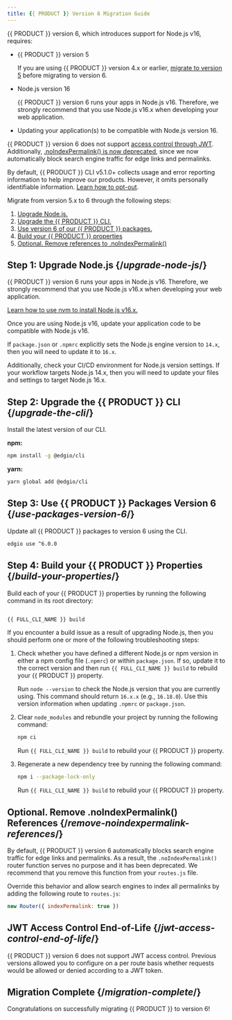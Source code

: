 ```yaml
---
title: {{ PRODUCT }} Version 6 Migration Guide
---
```


{{ PRODUCT }} version 6, which introduces support for Node.js v16, requires:

*   {{ PRODUCT }} version 5

    <Callout type="info">

      If you are using {{ PRODUCT }} version 4.x or earlier, [migrate to version 5](/guides/reference/v5_migration) before migrating to version 6.

    </Callout>

*   Node.js version 16

    <Callout type="important">

      {{ PRODUCT }} version 6 runs your apps in Node.js v16. Therefore, we strongly recommend that you use Node.js v16.x when developing your web application.

    </Callout>

*   Updating your application(s) to be compatible with Node.js version 16. 

<Callout type="info">

  {{ PRODUCT }} version 6 does not support [access control through JWT](#jwt-access-control-end-of-life). Additionally, [.noIndexPermalink() is now deprecated](#remove-noindexpermalink-references), since we now automatically block search engine traffic for edge links and permalinks. 

</Callout>

<Callout type="info">

  By default, {{ PRODUCT }} CLI v5.1.0+ collects usage and error reporting information to help improve our products. However, it omits personally identifiable information. [Learn how to opt-out](/guides/develop/cli#disable-analytics).

</Callout>

Migrate from version 5.x to 6 through the following steps:

1.  [Upgrade Node.js.](#upgrade-node-js)
2.  [Upgrade the {{ PRODUCT }} CLI.](#upgrade-the-cli)
3.  [Use version 6 of our {{ PRODUCT }} packages.](#use-packages-version-6)
4.  [Build your {{ PRODUCT }} properties](#build-your-properties)
5.  [Optional. Remove references to .noIndexPermalink()](#remove-noindexpermalink-references)
 
## Step 1: Upgrade Node.js {/*upgrade-node-js*/}

{{ PRODUCT }} version 6 runs your apps in Node.js v16. Therefore, we strongly recommend that you use Node.js v16.x when developing your web application. 

[Learn how to use nvm to install Node.js v16.x.](/guides/install_nodejs)

Once you are using Node.js v16, update your application code to be compatible with Node.js v16.

<Callout type="important">

  If `package.json` or `.npmrc` explicitly sets the Node.js engine version to `14.x`, then you will need to update it to `16.x`.

  Additionally, check your CI/CD environment for Node.js version settings. If your workflow targets Node.js 14.x, then you will need to update your files and settings to target Node.js 16.x.

</Callout>

## Step 2: Upgrade the {{ PRODUCT }} CLI {/*upgrade-the-cli*/}

Install the latest version of our CLI.

**npm:**

```bash
npm install -g @edgio/cli
```

**yarn:**

```bash
yarn global add @edgio/cli
```

## Step 3: Use {{ PRODUCT }} Packages Version 6 {/*use-packages-version-6*/}

Update all {{ PRODUCT }} packages to version 6 using the CLI.

```bash
edgio use ^6.0.0 
```

## Step 4: Build your {{ PRODUCT }} Properties {/*build-your-properties*/}

Build each of your {{ PRODUCT }} properties by running the following command in its root directory:

```bash

{{ FULL_CLI_NAME }} build

```

If you encounter a build issue as a result of upgrading Node.js, then you should perform one or more of the following troubleshooting steps:

1.  Check whether you have defined a different Node.js or npm version in either a npm config file (`.npmrc`) or within `package.json`. If so, update it to the correct version and then run `{{ FULL_CLI_NAME }} build` to rebuild your {{ PRODUCT }} property. 

    <Callout type="tip">

      Run `node --version` to check the Node.js version that you are currently using. This command should return `16.x.x` (e.g., `16.18.0`). Use this version information when updating `.npmrc` or `package.json`. 

    </Callout>

2.  Clear `node_modules` and rebundle your project by running the following command:

    ```bash
    npm ci
    ```

    Run `{{ FULL_CLI_NAME }} build` to rebuild your {{ PRODUCT }} property.

3.  Regenerate a new dependency tree by running the following command:

    ```bash
    npm i --package-lock-only
    ```

    Run `{{ FULL_CLI_NAME }} build` to rebuild your {{ PRODUCT }} property.

## Optional. Remove .noIndexPermalink() References {/*remove-noindexpermalink-references*/}

By default, {{ PRODUCT }} version 6 automatically blocks search engine traffic for edge links and permalinks. As a result, the `.noIndexPermalink()` router function serves no purpose and it has been deprecated. We recommend that you remove this function from your `routes.js` file. 

Override this behavior and allow search engines to index all permalinks by adding the following route to `routes.js`:

```js
new Router({ indexPermalink: true })
```

## JWT Access Control End-of-Life {/*jwt-access-control-end-of-life*/}

{{ PRODUCT }} version 6 does not support JWT access control. Previous versions allowed you to configure on a per route basis whether requests would be allowed or denied according to a JWT token. 

## Migration Complete {/*migration-complete*/}

Congratulations on successfully migrating {{ PRODUCT }} to version 6!
